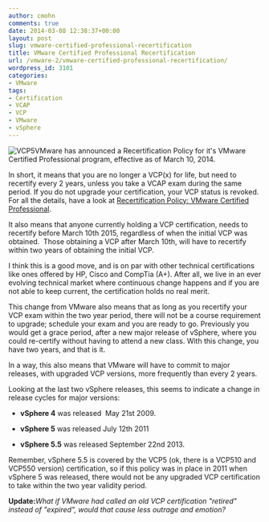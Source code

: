 ```yaml
---
author: cmohn
comments: true
date: 2014-03-08 12:38:37+00:00
layout: post
slug: vmware-certified-professional-recertification
title: VMware Certified Professional Recertification
url: /vmware-2/vmware-certified-professional-recertification/
wordpress_id: 3101
categories:
- VMware
tags:
- Certification
- VCAP
- VCP
- VMware
- vSphere
---
```


![VCP5](/img/VCP5.png#floatright)VMware has announced a Recertification Policy for it's VMware Certified Professional program, effective as of March 10, 2014.

In short, it means that you are no longer a VCP(x) for life, but need to recertify every 2 years, unless you take a VCAP exam during the same period. If you do not upgrade your certification, your VCP status is revoked. For all the details, have a look at [Recertification Policy: VMware Certified Professional](http://mylearn.vmware.com/mgrReg/plan.cfm?plan=46667&ui=www_cert).
<!--more-->

It also means that anyone currently holding a VCP certification, needs to recertify before March 10th 2015, regardless of when the initial VCP was obtained.  Those obtaining a VCP after March 10th, will have to recertify within two years of obtaining the initial VCP.

I think this is a good move, and is on par with other technical certifications like ones offered by HP, Cisco and CompTia (A+). After all, we live in an ever evolving technical market where continuous change happens and if you are not able to keep current, the certification holds no real merit.

This change from VMware also means that as long as you recertify your VCP exam within the two year period, there will not be a course requirement to upgrade; schedule your exam and you are ready to go. Previously you would get a grace period, after a new major release of vSphere, where you could re-certify without having to attend a new class. With this change, you have two years, and that is it.

In a way, this also means that VMware will have to commit to major releases, with upgraded VCP versions, more frequently than every 2 years.

Looking at the last two vSphere releases, this seems to indicate a change in release cycles for major versions:


  * **vSphere 4** was released  May 21st 2009.


  * **vSphere 5** was released July 12th 2011


  * **vSphere 5.5** was released September 22nd 2013.


Remember, vSphere 5.5 is covered by the VCP5 (ok, there is a VCP510 and VCP550 version) certification, so if this policy was in place in 2011 when vSphere 5 was released, there would not be any upgraded VCP certification to take within the two year validity period.

**Update:**_What if VMware had called an old VCP certification "retired" instead of "expired", would that cause less outrage and emotion?_
